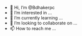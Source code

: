 - 👋 Hi, I’m @Bdhakerpc
- 👀 I’m interested in ...
- 🌱 I’m currently learning ...
- 💞️ I’m looking to collaborate on ...
- 📫 How to reach me ...

<!---
Bdhakerpc/Bdhakerpc is a ✨ special ✨ repository because its `README.md` (this file) appears on your GitHub profile.
You can click the Preview link to take a look at your changes.
--->
